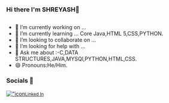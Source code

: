 ### Hi there  I'm SHREYASH👋


## 

- 🔭 I’m currently working on ...
- 🌱 I’m currently learning ...
Core Java,HTML 5,CSS,PYTHON.
- 👯 I’m looking to collaborate on ...
- 🤔 I’m looking for help with ...
- 💬 Ask me about :-C,DATA STRUCTURES,JAVA,MYSQl,PYTHON,HTML,CSS.
- 😄 Pronouns:He/Him.


### Socials 🔗
<html>
<head>
  
</head>
<body>
  <a href=”https://www.linkedin.com/in/shreyash-gavali"><img align=”left” src=”https://raw.githubusercontent.com/sgavali-dev/sgavali-dev/main/images/002-linkedin.png" alt=”icon | LinkedIn” width=”21px”/><small>Linked In</small></a>
</body>
  
</html>

